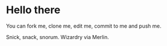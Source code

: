 
# Hello there 

You can fork me, clone me, edit me, commit to me and push me. 

Snick, snack, snorum. Wizardry via Merlin.

